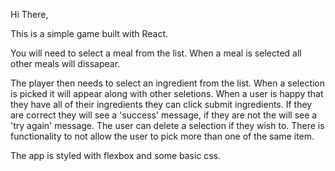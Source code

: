Hi There,

This is a simple game built with React.

You will need to select a meal from the list. When a meal is selected all other meals will dissapear. 

The player then needs to select an ingredient from the list. When a selection is picked it will appear along with other seletions. When a user is happy that they have all of their ingredients they can click submit ingredients. If they are correct they will see a 'success' message, if they are not the will see a 'try again' message. The user can delete a selection if they wish to. There is functionality to not allow the user to pick more than one of the same item.

The app is styled with flexbox and some basic css. 
